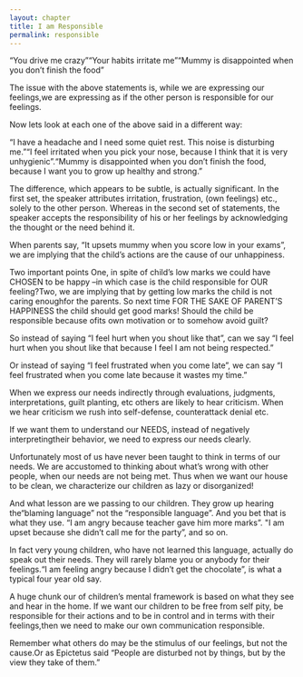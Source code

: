 ```yaml
---
layout: chapter
title: I am Responsible
permalink: responsible
---
```


“You drive me crazy”“Your habits irritate me”“Mummy is disappointed when you don’t finish the food”

The issue with the above statements is, while we are expressing our feelings,we are expressing as if the other person is responsible for our feelings.

Now lets look at each one of the above said in a different way:

“I have a headache and I need some quiet rest. This noise is disturbing me.”“I feel irritated when you pick your nose, because I think that it is very unhygienic”.“Mummy is disappointed when you don’t finish the food, because I want you to grow up healthy and strong.”

The difference, which appears to be subtle, is actually significant. In the first set, the speaker attributes irritation, frustration, (own feelings) etc., solely to the other person. Whereas in the second set of statements, the speaker accepts the responsibility of his or her feelings by acknowledging the thought or the need behind it.

When parents say, “It upsets mummy when you score low in your exams”, we are implying that the child’s actions are the cause of our unhappiness.

Two important points One, in spite of child’s low marks we could have CHOSEN to be happy –in which case is the child responsible for OUR feeling?Two, we are implying that by getting low marks the child is not caring enoughfor the parents. So next time FOR THE SAKE OF PARENT’S HAPPINESS the child should get good marks! Should the child be responsible because ofits own motivation or to somehow avoid guilt?

So instead of saying “I feel hurt when you shout like that”, can we say “I feel hurt when you shout like that because I feel I am not being respected.”

Or instead of saying “I feel frustrated when you come late”, we can say “I feel frustrated when you come late because it wastes my time.”

When we express our needs indirectly through evaluations, judgments, interpretations, guilt planting, etc others are likely to hear criticism. When we hear criticism we rush into self-defense, counterattack denial etc.

If we want them to understand our NEEDS, instead of negatively interpretingtheir behavior, we need to express our needs clearly.

Unfortunately most of us have never been taught to think in terms of our needs. We are accustomed to thinking about what’s wrong with other people, when our needs are not being met. Thus when we want our house to be clean, we characterize our children as lazy or disorganized!

And what lesson are we passing to our children. They grow up hearing the“blaming language” not the “responsible language”. And you bet that is what they use. “I am angry because teacher gave him more marks”. "I am upset because she didn’t call me for the party”, and so on.

In fact very young children, who have not learned this language, actually do speak out their needs. They will rarely blame you or anybody for their feelings.“I am feeling angry because I didn’t get the chocolate”, is what a typical four year old say.

A huge chunk our of children’s mental framework is based on what they see and hear in the home. If we want our children to be free from self pity, be responsible for their actions and to be in control and in terms with their feelings,then we need to make our own communication responsible.

Remember what others do may be the stimulus of our feelings, but not the cause.Or as Epictetus said “People are disturbed not by things, but by the view they take of them.”